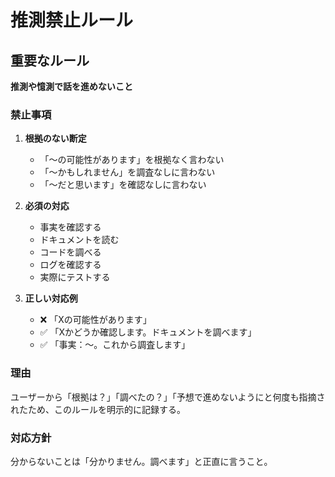 # 推測禁止ルール

## 重要なルール

**推測や憶測で話を進めないこと**

### 禁止事項

1. **根拠のない断定**
   - 「〜の可能性があります」を根拠なく言わない
   - 「〜かもしれません」を調査なしに言わない
   - 「〜だと思います」を確認なしに言わない

2. **必須の対応**
   - 事実を確認する
   - ドキュメントを読む
   - コードを調べる
   - ログを確認する
   - 実際にテストする

3. **正しい対応例**
   - ❌ 「Xの可能性があります」
   - ✅ 「Xかどうか確認します。ドキュメントを調べます」
   - ✅ 「事実：〜。これから調査します」

### 理由

ユーザーから「根拠は？」「調べたの？」「予想で進めないようにと何度も指摘されたため、このルールを明示的に記録する。

### 対応方針

分からないことは「分かりません。調べます」と正直に言うこと。
